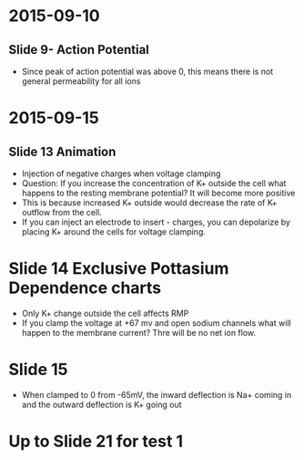 # 2015-09-10
## Slide 9- Action Potential
* Since peak of action potential was above 0, this means there is not general permeability for all ions
# 2015-09-15
## Slide 13 Animation
* Injection of negative charges when voltage clamping
* Question: If you increase the concentration of K+ outside the cell what happens to the resting membrane potential? It will become more positive
* This is because increased K+ outside would decrease the rate of K+ outflow from the cell.
* If you can inject an electrode to insert - charges, you can depolarize by placing K+ around the cells for voltage clamping.
# Slide 14 Exclusive Pottasium Dependence charts
* Only K+ change outside the cell affects RMP
* If you clamp the voltage at +67 mv and open sodium channels what will happen to the membrane current? Thre will be no net ion flow.
# Slide 15
* When clamped to 0 from -65mV, the inward deflection is Na+ coming in and the outward deflection is K+ going out
# Up to Slide 21 for test 1
